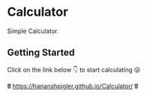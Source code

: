 # Calculator
Simple Calculator.

## Getting Started
Click on the link below 👇 to start calculating 😜

🖩 https://hananshpigler.github.io/Calculator/ 🖩
